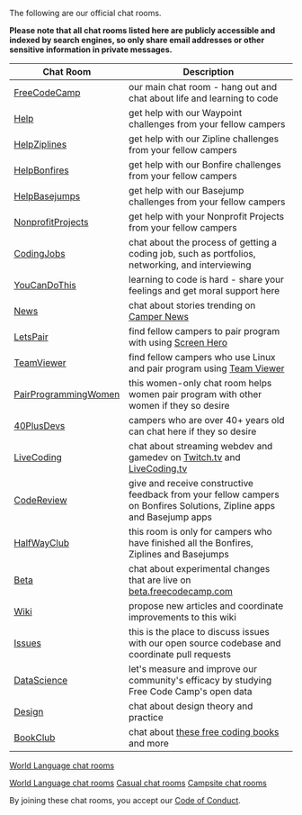 The following are our official chat rooms.

**Please note that all chat rooms listed here are publicly accessible and indexed by search engines, so only share email addresses or other sensitive information in private messages.**

| Chat Room | Description |
| --- | --- |
| [FreeCodeCamp](https://gitter.im/freecodecamp/FreeCodeCamp) | our main chat room - hang out and chat about life and learning to code | 
| [Help](https://gitter.im/freecodecamp/Help) | get help with our Waypoint challenges from your fellow campers | 
| [HelpZiplines](https://gitter.im/freecodecamp/HelpZiplines) | get help with our Zipline challenges from your fellow campers | 
| [HelpBonfires](https://gitter.im/freecodecamp/HelpBonfires) | get help with our Bonfire challenges from your fellow campers | 
| [HelpBasejumps](https://gitter.im/freecodecamp/HelpBasejumps) | get help with our Basejump challenges from your fellow campers | 
| [NonprofitProjects](https://gitter.im/freecodecamp/NonprofitProjects) | get help with your Nonprofit Projects from your fellow campers | 
| [CodingJobs](https://gitter.im/freecodecamp/CodingJobs) | chat about the process of getting a coding job, such as portfolios, networking, and interviewing | 
| [YouCanDoThis](https://gitter.im/freecodecamp/YouCanDoThis) | learning to code is hard - share your feelings and get moral support here | 
| [News](https://gitter.im/freecodecamp/News) | chat about stories trending on [Camper News](http://freecodecamp.com/news) | 
| [LetsPair](https://gitter.im/freecodecamp/LetsPair) | find fellow campers to pair program with using [Screen Hero](/field-guide/how-do-i-install-screenhero) | 
| [TeamViewer](https://gitter.im/freecodecamp/TeamViewer) | find fellow campers who use Linux and pair program using [Team Viewer](https:https://www.teamviewer.com/en/download/linux.aspx) | 
| [PairProgrammingWomen](https://gitter.im/freecodecamp/PairProgrammingWomen) | this women-only chat room helps women pair program with other women if they so desire |
| [40PlusDevs](https://gitter.im/freecodecamp/40PlusDevs) | campers who are over 40+ years old can chat here if they so desire |
| [LiveCoding](https://gitter.im/freecodecamp/LiveCoding) | chat about streaming webdev and gamedev on [Twitch.tv](https://twitch.tv/freecodecamp) and [LiveCoding.tv](https://www.livecoding.tv/freecodecamp) |
| [CodeReview](https://gitter.im/freecodecamp/CodeReview) | give and receive constructive feedback from your fellow campers on Bonfires Solutions, Zipline apps and Basejump apps | 
| [HalfWayClub](https://gitter.im/freecodecamp/HalfWayClub) | this room is only for campers who have finished all the Bonfires, Ziplines and Basejumps |
| [Beta](https://gitter.im/freecodecamp/Beta) | chat about experimental changes that are live on [beta.freecodecamp.com](http://beta.freecodecamp.com) | 
| [Wiki](https://gitter.im/freecodecamp/Wiki) | propose new articles and coordinate improvements to this wiki | 
| [Issues](https://gitter.im/freecodecamp/Issues) | this is the place to discuss issues with our open source codebase and coordinate pull requests | 
| [DataScience](https://gitter.im/freecodecamp/DataScience) | let's measure and improve our community's efficacy by studying Free Code Camp's open data | 
| [Design](https://gitter.im/freecodecamp/Design) | chat about design theory and practice | 
| [BookClub](https://gitter.im/freecodecamp/BookClub) | chat about [these free coding books](http://blog.freecodecamp.com/2015/06/25-free-resources-for-new-javascript-developers.html) and more | 

[World Language chat rooms](https://github.com/FreeCodeCamp/freecodecamp/wiki/World-Language-Chat-Rooms)


[World Language chat rooms](https://github.com/FreeCodeCamp/freecodecamp/wiki/World-Language-Chat-Rooms)
[Casual chat rooms](https://github.com/FreeCodeCamp/freecodecamp/wiki/Casual-Chat-Rooms)
[Campsite chat rooms](https://github.com/FreeCodeCamp/freecodecamp/wiki/List-of-Free-Code-Camp-city-based-Campsites/)

By joining these chat rooms, you accept our [Code of Conduct](https://github.com/FreeCodeCamp/freecodecamp/wiki/Code-of-Conduct).